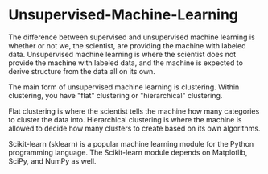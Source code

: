 # Unsupervised-Machine-Learning
The difference between supervised and unsupervised machine learning is whether or not we, the scientist, are providing the machine with labeled data.
Unsupervised machine learning is where the scientist does not provide the machine with labeled data, and the machine is expected to derive structure from the data all on its own.

The main form of unsupervised machine learning is clustering. Within clustering, you have "flat" clustering or "hierarchical" clustering.

Flat clustering is where the scientist tells the machine how many categories to cluster the data into.
Hierarchical clustering is where the machine is allowed to decide how many clusters to create based on its own algorithms.

Scikit-learn (sklearn) is a popular machine learning module for the Python programming language.
The Scikit-learn module depends on Matplotlib, SciPy, and NumPy as well.
